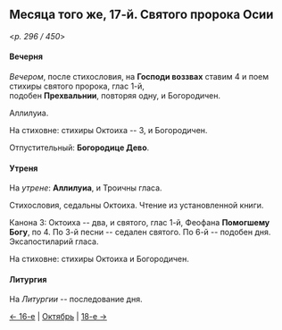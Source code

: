 
## Месяца того же, 17-й. Святого пророка Осии  

<*p. 296 / 450*>

#### Вечерня

*Вечером*, после стихословия, на **Господи воззвах** ставим 4 и поем стихиры святого пророка, глас 1-й,   
подобен **Прехвальнии**, повторяя одну, и Богородичен. 

Аллилуиа. 

На стиховне: стихиры Октоиха -- 3, и Богородичен.

Отпустительный: **Богородице Дево**. 

#### Утреня

На *утрене*: **Аллилуиа**, и Троичны гласа. 

Стихословия, седальны Октоиха. 
Чтение из установленной книги.

Канона 3: Октоиха -- два, и святого, глас 1-й, Феофана **Помогшему Богу**, по 4. 
По 3-й песни -- седален святого.
По 6-й -- подобен дня. 
Эксапостиларий гласа. 

На стиховне: стихиры Октоиха и Богородичен. 

#### Литургия

На *Литургии* -- последование дня. 

[← 16-е](10_16_EUR.ru.md) | [Октябрь](README.md#17-й) | [18-е →](10_18_EUR.ru.md)
